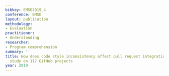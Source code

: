 ```yaml
---
bibkey: EMSE2019_4
conference: EMSE
layout: publication
methodology:
- Evaluation
practitioner:
- Understanding
researcher:
- Program comprehension
summary: ''
title: How does code style inconsistency affect pull request integration? An exploratory
  study on 117 GitHub projects
year: 2019
---
```

